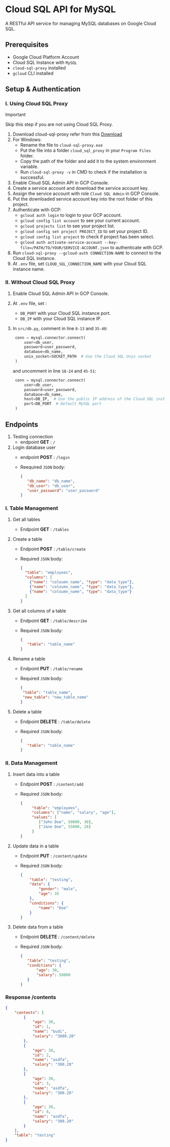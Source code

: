 # Cloud SQL API for MySQL

A RESTful API service for managing MySQL databases on Google Cloud SQL.

## Prerequisites

- Google Cloud Platform Account
- Cloud SQL Instance with `MySQL`
- `cloud-sql-proxy` installed
- `gcloud` CLI installed

## Setup & Authentication

### I. Using Cloud SQL Proxy

> [!IMPORTANT]
> Skip this step if you are not using Cloud SQL Proxy.

1. Download cloud-sql-proxy refer from this [Download](https://cloud.google.com/sql/docs/mysql/sql-proxy#install)
2. For Windows:
   - Rename the file to `cloud-sql-proxy.exe`
   - Put the file into a folder `cloud_sql_proxy` in your `Program Files` folder.
   - Copy the path of the folder and add it to the system environment variable.
   - Run `cloud-sql-proxy -v` in CMD to check if the installation is successful.
3. Enable Cloud SQL Admin API in GCP Console.
4. Create a service account and download the service account key.
5. Assign the service account with role `Cloud SQL Admin` in GCP Console.
6. Put the downloaded service account key into the root folder of this project.
7. Authenticate with GCP:
   - `gcloud auth login` to login to your GCP account.
   - `gcloud config list account` to see your current account.
   - `gcloud projects list` to see your project list.
   - `gcloud config set project PROJECT_ID` to set your project ID.
   - `gcloud config list project` to check if project has been select.
   - `gcloud auth activate-service-account --key-file=/PATH/TO/YOUR/SERVICE-ACCOUNT.json` to authenticate with GCP.
8. Run `cloud-sql-proxy --gcloud-auth CONNECTION-NAME` to connect to the Cloud SQL instance.
9. At `.env` file, set `CLOUD_SQL_CONNECTION_NAME` with your Cloud SQL instance name.

### II. Without Cloud SQL Proxy

1. Enable Cloud SQL Admin API in GCP Console.
2. At `.env` file, set :
   - `DB_PORT` with your Cloud SQL instance port.
   - `DB_IP` with your Cloud SQL instance IP.
3. In `src/db.py`, comment in line `8-13` and `35-40`:

   ```python
    conn = mysql.connector.connect(
        user=db_user,
        password=user_password,
        database=db_name,
        unix_socket=SOCKET_PATH  # Use the Cloud SQL Unix socket
    )
   ```

   and uncomment in line `18-24` and `45-51`:

   ```python
    conn = mysql.connector.connect(
        user=db_user,
        password=user_password,
        database=db_name,
        host=DB_IP,  # Use the public IP address of the Cloud SQL instance
        port=DB_PORT  # Default MySQL port
    )
   ```

## Endpoints

1. Testing connection
   - endpoint **GET** : `/`
2. Login database user
   - endpoint **POST** : `/login`
   - Reequired `JSON` body:

     ```json
     {
        "db_name": "db_name",
        "db_user": "db_user",
        "user_password": "user_password"
     }
     ```

### I. Table Management

1. Get all tables
   - Endpoint **GET** : `/tables`
2. Create a table
   - Endpoint **POST** : `/table/create`
   - Required `JSON` body:

     ```json
     {
       "table": "employees",
       "columns": [
         {"name": "coloumn_name", "type": "data_type"},
         {"name": "coloumn_name", "type": "data_type"},
         {"name": "coloumn_name", "type": "data_type"}
       ]
     }
     ```

3. Get all columns of a table
   - Endpoint **GET** : `/table/describe`
   - Required `JSON` body:

     ```json
     {
        "table": "table_name"
     }
     ```

4. Rename a table
   - Endpoint **PUT** : `/table/rename`
   - Required `JSON` body:

     ```json
     {
      "table": "table_name",
      "new_table": "new_table_name"
     }
     ```

5. Delete a table
   - Endpoint **DELETE** : `/table/delete`
   - Required `JSON` body:

     ```json
     {
        "table": "table_name"
     }
     ```

### II. Data Management

1. Insert data into a table
   - Endpoint **POST** : `/content/add`
   - Required `JSON` body:

     ```json
     {
          "table": "employees",
          "columns": ["name", "salary", "age"],
          "values": [
             ["John Doe", 50000, 30],
             ["Jane Doe", 55000, 28]
          ]
     }
     ```

2. Update data in a table
   - Endpoint **PUT** : `/content/update`
   - Required `JSON` body:
  
     ```json
     {
         "table": "testing",
         "data": {
             "gender": "male",
             "age": 35
         },
         "conditions": {
             "name": "Doe"
         }
     }
     ```

3. Delete data from a table
   - Endpoint **DELETE** : `/content/delete`
   - Required `JSON` body:

     ```json
     {
        "table": "testing",
        "conditions": {
            "age": 30,
            "salary": 50000
        }
     }
     ```

### Response /contents

```json
{
    "contents": [
        {
            "age": 30,
            "id": 1,
            "name": "budi",
            "salary": "3000.20"
        },
        {
            "age": 30,
            "id": 2,
            "name": "asdfa",
            "salary": "300.20"
        },
        {
            "age": 30,
            "id": 3,
            "name": "asdfa",
            "salary": "300.20"
        },
        {
            "age": 30,
            "id": 4,
            "name": "asdfa",
            "salary": "300.20"
        }
    ],
    "table": "testing"
}
```

